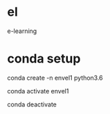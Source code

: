# el
e-learning

# conda setup

conda create -n envel1 python3.6

conda activate envel1

conda deactivate

